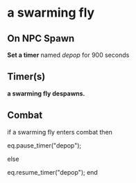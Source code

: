 # a swarming fly
## On NPC Spawn

**Set a timer** named *depop* for 900 seconds
## Timer(s)

**a swarming fly despawns.**
## Combat

if  a swarming fly enters combat  then


eq.pause_timer("depop");

else


eq.resume_timer("depop");
end
